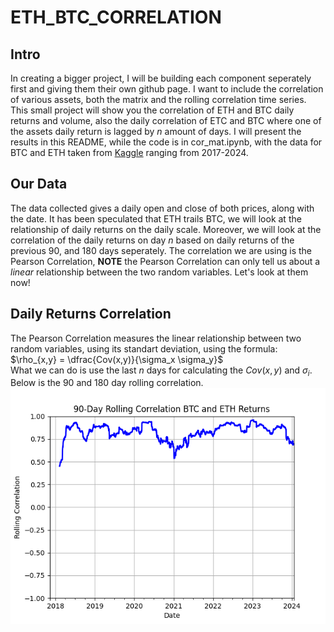 # ETH_BTC_CORRELATION
## Intro
In creating a bigger project, I will be building each component seperately first and giving them their own github page. I want to include the correlation of various assets, both the matrix and the rolling correlation time series. This small project will show you the correlation of ETH and BTC daily returns and volume, also the daily correlation of ETC and BTC where one of the assets daily return is lagged by $n$ amount of days. I will present the results in this README, while the code is in cor_mat.ipynb, with the data for BTC and ETH taken from [Kaggle][1] ranging from 2017-2024.

## Our Data
The data collected gives a daily open and close of both prices, along with the date. It has been speculated that ETH trails BTC, we will look at the relationship of daily returns on the daily scale. Moreover, we will look at the correlation of the daily returns on day $n$ based on daily returns of the previous 90, and 180 days seperately. The correlation we are using is the Pearson Correlation, **NOTE** the Pearson Correlation can only tell us about a *linear* relationship between the two random variables. Let's look at them now!

## Daily Returns Correlation
The Pearson Correlation measures the linear relationship between two random variables, using its standart deviation, using the formula:\
$\rho_{x,y} = \dfrac{Cov(x,y)}{\sigma_x \sigma_y}$\
What we can do is use the last $n$ days for calculating the $Cov(x,y)$ and $\sigma_i$. Below is the 90 and 180 day rolling correlation.
![90 Day Rolling Correlation](90-Day_Rolling_Correlation_BTC_and_ETH_Returns.png)

[1]:https://www.kaggle.com/datasets/kapturovalexander/bitcoin-and-ethereum-prices-from-start-to-2023?select=ETH-USD+%2801-05.2024%29.csv "Kaggle"
